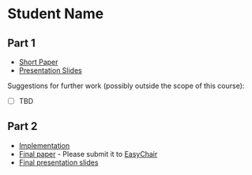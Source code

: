 # Student Name 

## Part 1

- [Short Paper](kuinchtner-proposal.pdf) <!-- You should rename these files-->
- [Presentation Slides](kuinchtner-presentation.pdf)

Suggestions for further work (possibly outside the scope of this course):

- [ ] TBD

## Part 2

- [Implementation](#TBD)
- [Final paper](kuinchtner-final-paper.pdf) - Please submit it to [EasyChair](https://easychair.org/conferences/?conf=ap2021)
- [Final presentation slides](kuinchtner-final-presentation.pdf)
